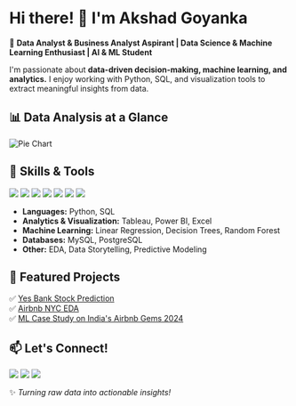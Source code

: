 # Hi there! 👋 I'm Akshad Goyanka



🚀 **Data Analyst & Business Analyst Aspirant | Data Science & Machine Learning Enthusiast | AI & ML Student**  

I'm passionate about **data-driven decision-making, machine learning, and analytics.** I enjoy working with Python, SQL, and visualization tools to extract meaningful insights from data.

## 📊 Data Analysis at a Glance

![Pie Chart](https://quickchart.io/chart?c={type:'pie',data:{labels:['ML','EDA','SQL','Visualization'],datasets:[{data:[30%,25%,25%,20%]}]}})

## 🔧 Skills & Tools

<p align="left">
  <img src="https://img.shields.io/badge/Python-3776AB?style=for-the-badge&logo=python&logoColor=white" />
  <img src="https://img.shields.io/badge/SQL-4479A1?style=for-the-badge&logo=postgresql&logoColor=white" />
  <img src="https://img.shields.io/badge/Tableau-E97627?style=for-the-badge&logo=tableau&logoColor=white" />
  <img src="https://img.shields.io/badge/PowerBI-F2C811?style=for-the-badge&logo=powerbi&logoColor=black" />
  <img src="https://img.shields.io/badge/Excel-217346?style=for-the-badge&logo=microsoft-excel&logoColor=white" />
  <img src="https://img.shields.io/badge/PostgreSQL-336791?style=for-the-badge&logo=postgresql&logoColor=white" />
  <img src="https://img.shields.io/badge/MySQL-005C84?style=for-the-badge&logo=mysql&logoColor=white" />
</p>

- **Languages:** Python, SQL
- **Analytics & Visualization:** Tableau, Power BI, Excel
- **Machine Learning:** Linear Regression, Decision Trees, Random Forest
- **Databases:** MySQL, PostgreSQL
- **Other:** EDA, Data Storytelling, Predictive Modeling

## 📂 Featured Projects
✅ [Yes Bank Stock Prediction](https://github.com/Aks18had/Yes-Bank-Stock-ML-Prediction)  
✅ [Airbnb NYC EDA](https://github.com/Aks18had/Airbnb_2019_NYC)  
✅ [ML Case Study on India's Airbnb Gems 2024](https://github.com/Aks18had)  

## 📫 Let's Connect!

<p align="left">
  <a href="https://www.linkedin.com/in/akshad-goyanka-933563253"><img src="https://img.shields.io/badge/LinkedIn-0A66C2?style=for-the-badge&logo=linkedin&logoColor=white" /></a>
  <a href="https://github.com/Aks18had"><img src="https://img.shields.io/badge/GitHub-181717?style=for-the-badge&logo=github&logoColor=white" /></a>
  <a href="mailto:akshadgoyanka@gmail.com"><img src="https://img.shields.io/badge/Email-D14836?style=for-the-badge&logo=gmail&logoColor=white" /></a>
</p>

✨ *Turning raw data into actionable insights!*
